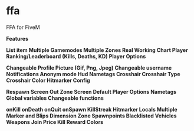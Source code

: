 # ffa
FFA for FiveM


<b>Features

List item
Multiple Gamemodes
Multiple Zones
Real Working Chart
Player Ranking/Leaderboard (Kills, Deaths, KD)
Player Options

Changeable Profile Picture (Gif, Png, Jpeg)
Changeable username
Notifications
Anonym mode
Hud
Nametags
Crosshair
Crosshair Type
Crosshair Color
Hitmarker
Config

Respawn Screen
Out Zone Screen
Default Player Options
Nametags
Global variables
Changeable functions

onKill
onDeath
onQuit
onSpawn
KillStreak
Hitmarker
Locals
Multiple Marker and Blips
Dimension
Zone
Spawnpoints
Blacklisted Vehicles
Weapons
Join Price
Kill Reward
Colors
